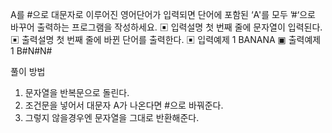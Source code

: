 A를 #으로
대문자로 이루어진 영어단어가 입력되면 단어에 포함된 ‘A'를 모두 ’#‘으로 바꾸어 출력하는
프로그램을 작성하세요.
▣ 입력설명
첫 번째 줄에 문자열이 입력된다.
▣ 출력설명
첫 번째 줄에 바뀐 단어를 출력한다.
▣ 입력예제 1
BANANA
▣ 출력예제 1
B#N#N#

풀이 방법

1. 문자열을 반복문으로 돌린다.
2. 조건문을 넣어서 대문자 A가 나온다면 #으로 바꿔준다.
3. 그렇지 않을경우엔 문자열을 그대로 반환해준다.
